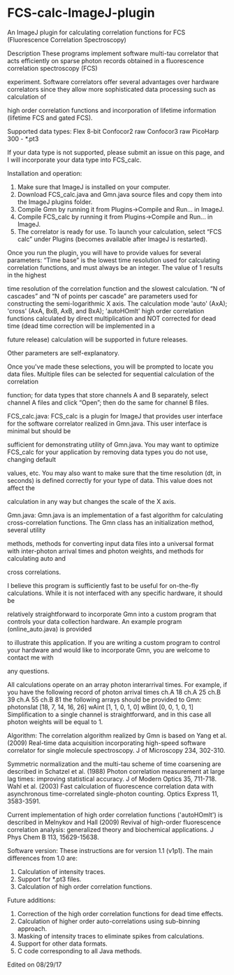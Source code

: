 # FCS-calc-ImageJ-plugin
An ImageJ plugin for calculating correlation functions for FCS (Fluorescence Correlation Spectroscopy)

Description
These programs implement software multi-tau correlator that acts efficiently on sparse photon records obtained in a fluorescence correlation spectroscopy (FCS) 

experiment. Software correlators offer several advantages over hardware correlators since they allow more sophisticated data processing such as calculation of 

high order correlation functions and incorporation of lifetime information (lifetime FCS and gated FCS).


Supported data types:
Flex 8-bit
Confocor2 raw
Confocor3 raw
PicoHarp 300 - *.pt3

If your data type is not supported, please submit an issue on this page, and I will incorporate your data type into FCS_calc.


Installation and operation:
1. Make sure that ImageJ is installed on your computer.
2. Download FCS_calc.java and Gmn.java source files and copy them into the ImageJ plugins folder.
3. Compile Gmn by running it from Plugins->Compile and Run... in ImageJ.
4. Compile FCS_calc by running it from Plugins->Compile and Run... in ImageJ.
5. The correlator is ready for use. To launch your calculation, select “FCS calc” under Plugins (becomes available after ImageJ is restarted).

Once you run the plugin, you will have to provide values for several parameters:
	“Time base” is the lowest time resolution used for calculating correlation functions, and must always be an integer. The value of 1 results in the highest 

time resolution of the correlation function and the slowest calculation.
	“N of cascades” and “N of points per cascade” are parameters used for constructing the semi-logarithmic X axis.
	The calculation mode
'auto' (AxA);
'cross' (AxA, BxB, AxB, and BxA);
'autoHOmlt' high order correlation functions calculated by direct multiplication and NOT corrected for dead time (dead time correction will be implemented in a 

future release) calculation will be supported in future releases.

Other parameters are self-explanatory.

Once you've made these selections, you will be prompted to locate you data files. Multiple files can be selected for sequential calculation of the correlation 

function; for data types that store channels A and B separately, select channel A files and click “Open”; then do the same for channel B files.


FCS_calc.java:
FCS_calc is a plugin for ImageJ that provides user interface for the software correlator realized in Gmn.java. This user interface is minimal but should be 

sufficient for demonstrating utility of Gmn.java. You may want to optimize FCS_calc for your application by removing data types you do not use, changing default 

values, etc. You may also want to make sure that the time resolution (dt, in seconds) is defined correctly for your type of data. This value does not affect the 

calculation in any way but changes the scale of the X axis.


Gmn.java:
Gmn.java is an implementation of a fast algorithm for calculating cross-correlation functions. The Gmn class has an initialization method, several utility 

methods, methods for converting input data files into a universal format with inter-photon arrival times and photon weights, and methods for calculating auto and 

cross correlations.

I believe this program is sufficiently fast to be useful for on-the-fly calculations. While it is not interfaced with any specific hardware, it should be 

relatively straightforward to incorporate Gmn into a custom program that controls your data collection hardware. An example program (online_auto.java) is provided 

to illustrate this application. If you are writing a custom program to control your hardware and would like to incorporate Gmn, you are welcome to contact me with 

any questions.

All calculations operate on an array photon interarrival times. For example, if you have the following record of photon arrival times
ch.A	18
ch.A	25
ch.B	39
ch.A	55
ch.B	81
the following arrays should be provided to Gmn:
photonsIat	[18, 7, 14, 16, 26]
wAint	[1, 1, 0, 1, 0]
wBint	[0, 0, 1, 0, 1]
Simplification to a single channel is straightforward, and in this case all photon weights will be equal to 1.


Algorithm:
The correlation algorithm realized by Gmn is based on
Yang et al. (2009) Real-time data acquisition incorporating high-speed software correlator for single molecule spectroscopy. J of Microscopy 234, 302-310.

Symmetric normalization and the multi-tau scheme of time coarsening are described in
Schatzel et al. (1988) Photon correlation measurement at large lag times: improving statistical accuracy. J of Modern Optics 35, 711-718.
Wahl et al. (2003) Fast calculation of fluorescence correlation data with asynchronous time-correlated single-photon counting. Optics Express 11, 3583-3591.

Current implementation of high order correlation functions ('autoHOmlt') is described in
Melnykov and Hall (2009) Revival of high-order fluorescence correlation analysis: generalized theory and biochemical applications. J Phys Chem B 113, 15629-15638.


Software version:
These instructions are for version 1.1 (v1p1). The main differences from 1.0 are:
1. Calculation of intensity traces.
2. Support for *.pt3 files.
3. Calculation of high order correlation functions.

Future additions:
1. Correction of the high order correlation functions for dead time effects.
2. Calculation of higher order auto-correlations using sub-binning approach.
3. Masking of intensity traces to eliminate spikes from calculations.
4. Support for other data formats.
5. C code corresponding to all Java methods.


Edited on 08/29/17
